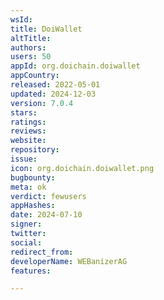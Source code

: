 ```yaml
---
wsId: 
title: DoiWallet
altTitle: 
authors: 
users: 50
appId: org.doichain.doiwallet
appCountry: 
released: 2022-05-01
updated: 2024-12-03
version: 7.0.4
stars: 
ratings: 
reviews: 
website: 
repository: 
issue: 
icon: org.doichain.doiwallet.png
bugbounty: 
meta: ok
verdict: fewusers
appHashes: 
date: 2024-07-10
signer: 
twitter: 
social: 
redirect_from: 
developerName: WEBanizerAG
features: 

---
```


